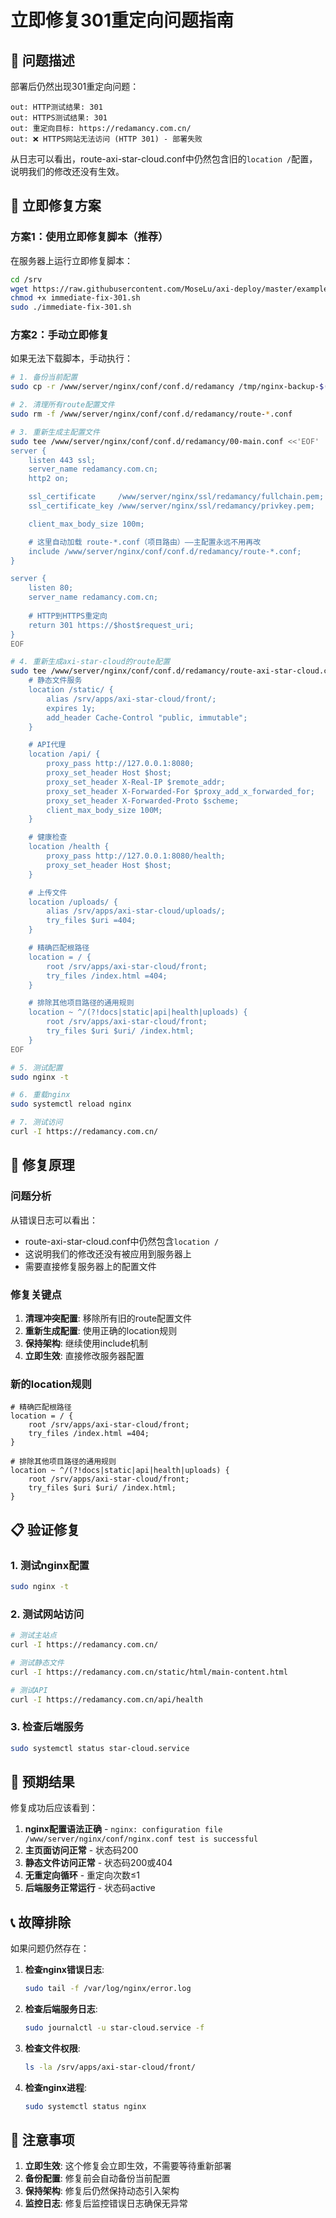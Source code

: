# 立即修复301重定向问题指南

## 🚨 问题描述

部署后仍然出现301重定向问题：

```
out: HTTP测试结果: 301
out: HTTPS测试结果: 301
out: 重定向目标: https://redamancy.com.cn/
out: ❌ HTTPS网站无法访问 (HTTP 301) - 部署失败
```

从日志可以看出，route-axi-star-cloud.conf中仍然包含旧的`location /`配置，说明我们的修改还没有生效。

## 🔧 立即修复方案

### 方案1：使用立即修复脚本（推荐）

在服务器上运行立即修复脚本：

```bash
cd /srv
wget https://raw.githubusercontent.com/MoseLu/axi-deploy/master/examples/configs/immediate-fix-301.sh
chmod +x immediate-fix-301.sh
sudo ./immediate-fix-301.sh
```

### 方案2：手动立即修复

如果无法下载脚本，手动执行：

```bash
# 1. 备份当前配置
sudo cp -r /www/server/nginx/conf/conf.d/redamancy /tmp/nginx-backup-$(date +%Y%m%d_%H%M%S)

# 2. 清理所有route配置文件
sudo rm -f /www/server/nginx/conf/conf.d/redamancy/route-*.conf

# 3. 重新生成主配置文件
sudo tee /www/server/nginx/conf/conf.d/redamancy/00-main.conf <<'EOF'
server {
    listen 443 ssl;
    server_name redamancy.com.cn;
    http2 on;

    ssl_certificate     /www/server/nginx/ssl/redamancy/fullchain.pem;
    ssl_certificate_key /www/server/nginx/ssl/redamancy/privkey.pem;

    client_max_body_size 100m;

    # 这里自动加载 route-*.conf（项目路由）——主配置永远不用再改
    include /www/server/nginx/conf/conf.d/redamancy/route-*.conf;
}

server {
    listen 80;
    server_name redamancy.com.cn;
    
    # HTTP到HTTPS重定向
    return 301 https://$host$request_uri;
}
EOF

# 4. 重新生成axi-star-cloud的route配置
sudo tee /www/server/nginx/conf/conf.d/redamancy/route-axi-star-cloud.conf <<'EOF'
    # 静态文件服务
    location /static/ {
        alias /srv/apps/axi-star-cloud/front/;
        expires 1y;
        add_header Cache-Control "public, immutable";
    }

    # API代理
    location /api/ {
        proxy_pass http://127.0.0.1:8080;
        proxy_set_header Host $host;
        proxy_set_header X-Real-IP $remote_addr;
        proxy_set_header X-Forwarded-For $proxy_add_x_forwarded_for;
        proxy_set_header X-Forwarded-Proto $scheme;
        client_max_body_size 100M;
    }

    # 健康检查
    location /health {
        proxy_pass http://127.0.0.1:8080/health;
        proxy_set_header Host $host;
    }

    # 上传文件
    location /uploads/ {
        alias /srv/apps/axi-star-cloud/uploads/;
        try_files $uri =404;
    }

    # 精确匹配根路径
    location = / {
        root /srv/apps/axi-star-cloud/front;
        try_files /index.html =404;
    }

    # 排除其他项目路径的通用规则
    location ~ ^/(?!docs|static|api|health|uploads) {
        root /srv/apps/axi-star-cloud/front;
        try_files $uri $uri/ /index.html;
    }
EOF

# 5. 测试配置
sudo nginx -t

# 6. 重载nginx
sudo systemctl reload nginx

# 7. 测试访问
curl -I https://redamancy.com.cn/
```

## 🔧 修复原理

### 问题分析

从错误日志可以看出：
- route-axi-star-cloud.conf中仍然包含`location /`
- 这说明我们的修改还没有被应用到服务器上
- 需要直接修复服务器上的配置文件

### 修复关键点

1. **清理冲突配置**: 移除所有旧的route配置文件
2. **重新生成配置**: 使用正确的location规则
3. **保持架构**: 继续使用include机制
4. **立即生效**: 直接修改服务器配置

### 新的location规则

```nginx
# 精确匹配根路径
location = / {
    root /srv/apps/axi-star-cloud/front;
    try_files /index.html =404;
}

# 排除其他项目路径的通用规则
location ~ ^/(?!docs|static|api|health|uploads) {
    root /srv/apps/axi-star-cloud/front;
    try_files $uri $uri/ /index.html;
}
```

## 📋 验证修复

### 1. 测试nginx配置
```bash
sudo nginx -t
```

### 2. 测试网站访问
```bash
# 测试主站点
curl -I https://redamancy.com.cn/

# 测试静态文件
curl -I https://redamancy.com.cn/static/html/main-content.html

# 测试API
curl -I https://redamancy.com.cn/api/health
```

### 3. 检查后端服务
```bash
sudo systemctl status star-cloud.service
```

## 🎯 预期结果

修复成功后应该看到：

1. **nginx配置语法正确** - `nginx: configuration file /www/server/nginx/conf/nginx.conf test is successful`
2. **主页面访问正常** - 状态码200
3. **静态文件访问正常** - 状态码200或404
4. **无重定向循环** - 重定向次数≤1
5. **后端服务正常运行** - 状态码active

## 📞 故障排除

如果问题仍然存在：

1. **检查nginx错误日志**:
   ```bash
   sudo tail -f /var/log/nginx/error.log
   ```

2. **检查后端服务日志**:
   ```bash
   sudo journalctl -u star-cloud.service -f
   ```

3. **检查文件权限**:
   ```bash
   ls -la /srv/apps/axi-star-cloud/front/
   ```

4. **检查nginx进程**:
   ```bash
   sudo systemctl status nginx
   ```

## 📝 注意事项

1. **立即生效**: 这个修复会立即生效，不需要等待重新部署
2. **备份配置**: 修复前会自动备份当前配置
3. **保持架构**: 修复后仍然保持动态引入架构
4. **监控日志**: 修复后监控错误日志确保无异常
